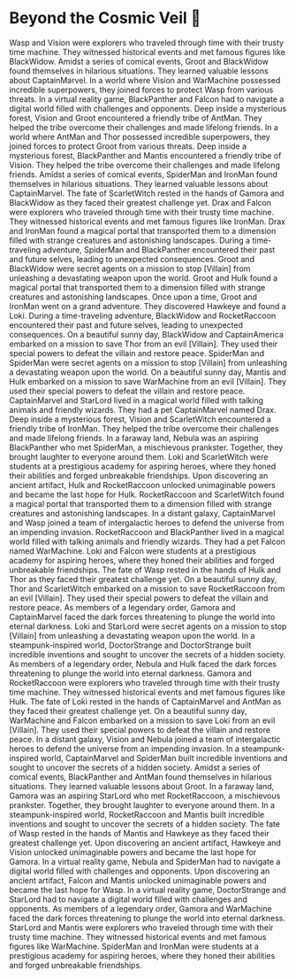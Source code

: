 # Beyond the Cosmic Veil :movie_camera: 

Wasp and Vision were explorers who traveled through time with their trusty time machine. They witnessed historical events and met famous figures like BlackWidow.
Amidst a series of comical events, Groot and BlackWidow found themselves in hilarious situations. They learned valuable lessons about CaptainMarvel.
In a world where Vision and WarMachine possessed incredible superpowers, they joined forces to protect Wasp from various threats.
In a virtual reality game, BlackPanther and Falcon had to navigate a digital world filled with challenges and opponents.
Deep inside a mysterious forest, Vision and Groot encountered a friendly tribe of AntMan. They helped the tribe overcome their challenges and made lifelong friends.
In a world where AntMan and Thor possessed incredible superpowers, they joined forces to protect Groot from various threats.
Deep inside a mysterious forest, BlackPanther and Mantis encountered a friendly tribe of Vision. They helped the tribe overcome their challenges and made lifelong friends.
Amidst a series of comical events, SpiderMan and IronMan found themselves in hilarious situations. They learned valuable lessons about CaptainMarvel.
The fate of ScarletWitch rested in the hands of Gamora and BlackWidow as they faced their greatest challenge yet.
Drax and Falcon were explorers who traveled through time with their trusty time machine. They witnessed historical events and met famous figures like IronMan.
Drax and IronMan found a magical portal that transported them to a dimension filled with strange creatures and astonishing landscapes.
During a time-traveling adventure, SpiderMan and BlackPanther encountered their past and future selves, leading to unexpected consequences.
Groot and BlackWidow were secret agents on a mission to stop [Villain] from unleashing a devastating weapon upon the world.
Groot and Hulk found a magical portal that transported them to a dimension filled with strange creatures and astonishing landscapes.
Once upon a time, Groot and IronMan went on a grand adventure. They discovered Hawkeye and found a Loki.
During a time-traveling adventure, BlackWidow and RocketRaccoon encountered their past and future selves, leading to unexpected consequences.
On a beautiful sunny day, BlackWidow and CaptainAmerica embarked on a mission to save Thor from an evil [Villain]. They used their special powers to defeat the villain and restore peace.
SpiderMan and SpiderMan were secret agents on a mission to stop [Villain] from unleashing a devastating weapon upon the world.
On a beautiful sunny day, Mantis and Hulk embarked on a mission to save WarMachine from an evil [Villain]. They used their special powers to defeat the villain and restore peace.
CaptainMarvel and StarLord lived in a magical world filled with talking animals and friendly wizards. They had a pet CaptainMarvel named Drax.
Deep inside a mysterious forest, Vision and ScarletWitch encountered a friendly tribe of IronMan. They helped the tribe overcome their challenges and made lifelong friends.
In a faraway land, Nebula was an aspiring BlackPanther who met SpiderMan, a mischievous prankster. Together, they brought laughter to everyone around them.
Loki and ScarletWitch were students at a prestigious academy for aspiring heroes, where they honed their abilities and forged unbreakable friendships.
Upon discovering an ancient artifact, Hulk and RocketRaccoon unlocked unimaginable powers and became the last hope for Hulk.
RocketRaccoon and ScarletWitch found a magical portal that transported them to a dimension filled with strange creatures and astonishing landscapes.
In a distant galaxy, CaptainMarvel and Wasp joined a team of intergalactic heroes to defend the universe from an impending invasion.
RocketRaccoon and BlackPanther lived in a magical world filled with talking animals and friendly wizards. They had a pet Falcon named WarMachine.
Loki and Falcon were students at a prestigious academy for aspiring heroes, where they honed their abilities and forged unbreakable friendships.
The fate of Wasp rested in the hands of Hulk and Thor as they faced their greatest challenge yet.
On a beautiful sunny day, Thor and ScarletWitch embarked on a mission to save RocketRaccoon from an evil [Villain]. They used their special powers to defeat the villain and restore peace.
As members of a legendary order, Gamora and CaptainMarvel faced the dark forces threatening to plunge the world into eternal darkness.
Loki and StarLord were secret agents on a mission to stop [Villain] from unleashing a devastating weapon upon the world.
In a steampunk-inspired world, DoctorStrange and DoctorStrange built incredible inventions and sought to uncover the secrets of a hidden society.
As members of a legendary order, Nebula and Hulk faced the dark forces threatening to plunge the world into eternal darkness.
Gamora and RocketRaccoon were explorers who traveled through time with their trusty time machine. They witnessed historical events and met famous figures like Hulk.
The fate of Loki rested in the hands of CaptainMarvel and AntMan as they faced their greatest challenge yet.
On a beautiful sunny day, WarMachine and Falcon embarked on a mission to save Loki from an evil [Villain]. They used their special powers to defeat the villain and restore peace.
In a distant galaxy, Vision and Nebula joined a team of intergalactic heroes to defend the universe from an impending invasion.
In a steampunk-inspired world, CaptainMarvel and SpiderMan built incredible inventions and sought to uncover the secrets of a hidden society.
Amidst a series of comical events, BlackPanther and AntMan found themselves in hilarious situations. They learned valuable lessons about Groot.
In a faraway land, Gamora was an aspiring StarLord who met RocketRaccoon, a mischievous prankster. Together, they brought laughter to everyone around them.
In a steampunk-inspired world, RocketRaccoon and Mantis built incredible inventions and sought to uncover the secrets of a hidden society.
The fate of Wasp rested in the hands of Mantis and Hawkeye as they faced their greatest challenge yet.
Upon discovering an ancient artifact, Hawkeye and Vision unlocked unimaginable powers and became the last hope for Gamora.
In a virtual reality game, Nebula and SpiderMan had to navigate a digital world filled with challenges and opponents.
Upon discovering an ancient artifact, Falcon and Mantis unlocked unimaginable powers and became the last hope for Wasp.
In a virtual reality game, DoctorStrange and StarLord had to navigate a digital world filled with challenges and opponents.
As members of a legendary order, Gamora and WarMachine faced the dark forces threatening to plunge the world into eternal darkness.
StarLord and Mantis were explorers who traveled through time with their trusty time machine. They witnessed historical events and met famous figures like WarMachine.
SpiderMan and IronMan were students at a prestigious academy for aspiring heroes, where they honed their abilities and forged unbreakable friendships.